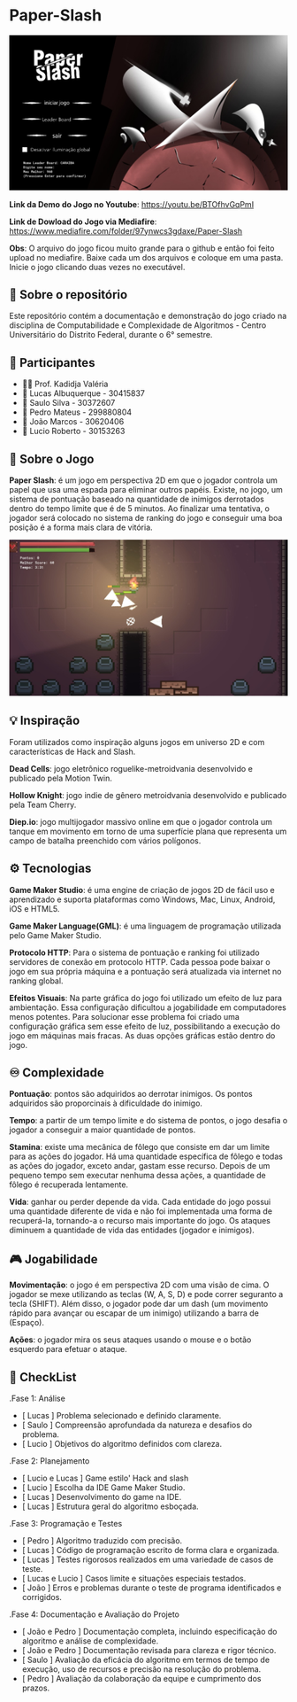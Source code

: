 # Paper-Slash
![Menu do Jogo](Paper-Slash-Menu.jpeg)

**Link da Demo do Jogo no Youtube**: https://youtu.be/BTOfhvGqPmI

**Link de Dowload do Jogo via Mediafire**: https://www.mediafire.com/folder/97ynwcs3gdaxe/Paper-Slash

  **Obs**: O arquivo do jogo ficou muito grande para o github e então foi feito upload no mediafire. Baixe cada um dos arquivos e coloque em uma pasta. Inicie o jogo clicando duas vezes no executável.

## 🍁 Sobre o repositório
Este repositório contém a documentação e demonstração do jogo criado na disciplina de Computabilidade e Complexidade de Algoritmos - Centro Universitário do Distrito Federal, durante o 6° semestre.

## 👥 Participantes
- 👩‍🏫 Prof. Kadidja Valéria
- 👤 Lucas Albuquerque - 30415837
- 👤 Saulo Silva - 30372607
- 👤 Pedro Mateus - 299880804
- 👤 João Marcos - 30620406
- 👤 Lucio Roberto - 30153263

## 📰 Sobre o Jogo
 **Paper Slash**: é um jogo em perspectiva 2D em que o jogador controla um papel que usa uma espada para eliminar outros papéis. Existe, no jogo, um sistema de pontuação baseado na quantidade de inimigos derrotados dentro do tempo limite que é de 5 minutos. Ao finalizar uma tentativa, o jogador será colocado no sistema de ranking do jogo e conseguir uma boa posição é a forma mais clara de vitória.
 
 ![Dentro do Jogo](Game-Image.jpeg)

## 💡 Inspiração
Foram utilizados como inspiração alguns jogos em universo 2D e com características de Hack and Slash.

 **Dead Cells**: jogo eletrônico roguelike-metroidvania desenvolvido e publicado pela Motion Twin.

 **Hollow Knight**: jogo indie de gênero metroidvania desenvolvido e publicado pela Team Cherry.

 **Diep.io**: jogo multijogador massivo online em que o jogador controla um tanque em movimento em torno de uma superfície plana que representa um campo de batalha preenchido com vários polígonos.

## ⚙️ Tecnologias
 **Game Maker Studio**: é uma engine de criação de jogos 2D de fácil uso e aprendizado e suporta plataformas como Windows, Mac, Linux, Android, iOS e HTML5.
 
 **Game Maker Language(GML)**: é uma linguagem de programação utilizada pelo Game Maker Studio.

 **Protocolo HTTP**: Para o sistema de pontuação e ranking foi utilizado servidores de conexão em protocolo HTTP. Cada pessoa pode baixar o jogo em sua própria máquina e a pontuação será atualizada via internet no ranking global.

 **Efeitos Visuais**: Na parte gráfica do jogo foi utilizado um efeito de luz para ambientação. Essa configuração dificultou a jogabilidade em computadores menos potentes. Para solucionar esse problema foi criado uma configuração gráfica sem esse efeito de luz, possibilitando a execução do jogo em máquinas mais fracas. As duas opções gráficas estão dentro do jogo.

## ♾️ Complexidade
 **Pontuação**: pontos são adquiridos ao derrotar inimigos. Os pontos adquiridos são proporcinais à dificuldade do inimigo.
 
 **Tempo**: a partir de um tempo limite e do sistema de pontos, o jogo desafia o jogador a conseguir a maior quantidade de pontos.

 **Stamina**: existe uma mecânica de fôlego que consiste em dar um limite para as ações do jogador. Há uma quantidade específica de fôlego e todas as ações do jogador, exceto andar, gastam esse recurso. Depois de um pequeno tempo sem executar nenhuma dessa ações, a quantidade de fôlego é recuperada lentamente.

 **Vida**: ganhar ou perder depende da vida. Cada entidade do jogo possui uma quantidade diferente de vida e não foi implementada uma forma de recuperá-la, tornando-a o recurso mais importante do jogo. Os ataques diminuem a quantidade de vida das entidades (jogador e inimigos).

## 🎮 Jogabilidade
 **Movimentação**: o jogo é em perspectiva 2D com uma visão de cima. O jogador se mexe utilizando as teclas (W, A, S, D) e pode correr seguranto a tecla (SHIFT). Além disso, o jogador pode dar um dash (um movimento rápido para avançar ou escapar de um inimigo) utilizando a barra de (Espaço).
 
 **Ações**: o jogador mira os seus ataques usando o mouse e o botão esquerdo para efetuar o ataque. 


## 📝 CheckList


.Fase 1: Análise
- [ Lucas ] Problema selecionado e definido claramente.
- [ Saulo ] Compreensão aprofundada da natureza e desafios do problema.
- [ Lucio ] Objetivos do algoritmo definidos com clareza.

.Fase 2: Planejamento 
- [ Lucio e Lucas ] Game estilo' Hack and slash
- [ Lucio ] Escolha da IDE Game Maker Studio.
- [ Lucas ] Desenvolvimento do game na IDE.
- [ Lucas ] Estrutura geral do algoritmo esboçada.

.Fase 3: Programação e Testes
- [ Pedro ] Algoritmo traduzido com precisão.
- [ Lucas ] Código de programação escrito de forma clara e organizada.
- [ Lucas ] Testes rigorosos realizados em uma variedade de casos de teste.
- [ Lucas e Lucio ] Casos limite e situações especiais testados.
- [ João ] Erros e problemas durante o teste de programa identificados e corrigidos.

.Fase 4: Documentação e Avaliação do Projeto 
- [ João e Pedro ] Documentação completa, incluindo especificação do algoritmo e análise de complexidade.
- [ João e Pedro ] Documentação revisada para clareza e rigor técnico.
- [ Saulo ] Avaliação da eficácia do algoritmo em termos de tempo de execução, uso de recursos e precisão na resolução do problema.
- [ Pedro ] Avaliação da colaboração da equipe e cumprimento dos prazos.



